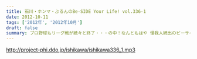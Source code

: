 ```yaml
---
title: 石川・ホンマ・ぶるんのBe-SIDE Your Life! vol.336-1
date: 2012-10-11
tags: ['2012年', '2012年10月']
draft: false
summary: プロ野球もリーグ戦が続々と終了・・・の中！なんともはや 怪我人続出のビーサイ！？なんでなんでなんでなんだ！？ＮＡＭＡＥ
---
```


http://project-phi.ddo.jp/ishikawa/ishikawa336_1.mp3
